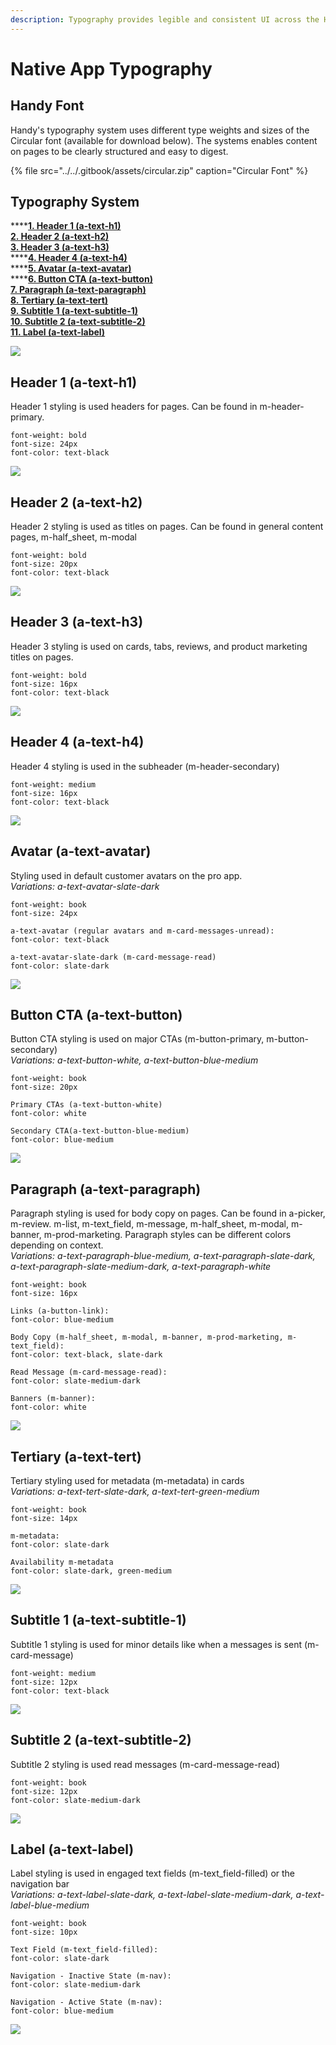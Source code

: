 ```yaml
---
description: Typography provides legible and consistent UI across the Handy Design system.
---
```


# Native App Typography

## Handy Font

Handy's typography system uses different type weights and sizes of the Circular font \(available for download below\). The systems enables content on pages to be clearly structured and easy to digest.

{% file src="../../.gitbook/assets/circular.zip" caption="Circular Font" %}

## Typography System

\*\*\*\*[**1. Header 1 \(a-text-h1\)**](typography.md#header-1-a-text-h-1)  
[**2. Header 2 \(a-text-h2\)**](typography.md#header-2-a-text-h-2)  
[**3. Header 3 \(a-text-h3\)**](typography.md#header-3-a-text-h-3)  
****[**4. Header 4 \(a-text-h4\)**](typography.md#header-4-a-text-h-4)  
****[**5. Avatar \(a-text-avatar\)**](typography.md#avatar-a-text-avatar)  
****[**6. Button CTA \(a-text-button\)**](typography.md#button-cta-a-text-button)  
[**7. Paragraph \(a-text-paragraph\)**](typography.md#paragraph-a-text-paragraph)  
[**8. Tertiary \(a-text-tert\)**](typography.md#tertiary-a-text-tert)  
[**9. Subtitle 1 \(a-text-subtitle-1\)**](typography.md#subtitle-1-a-text-subtitle-1)  
[**10. Subtitle 2 \(a-text-subtitle-2\)**](typography.md#subtitle-2-a-text-subtitle-2)  
[**11. Label \(a-text-label\)**](typography.md#label-a-text-label)

![](../../.gitbook/assets/typography.png)

## Header 1 \(a-text-h1\)

Header 1 styling is used headers for pages. Can be found in m-header-primary.

```text
font-weight: bold
font-size: 24px
font-color: text-black
```

![](../../.gitbook/assets/a-text-h1.png)

## Header 2 \(a-text-h2\)

Header 2 styling is used as titles on pages. Can be found in general content pages, m-half\_sheet, m-modal

```text
font-weight: bold
font-size: 20px
font-color: text-black
```

![](../../.gitbook/assets/a-text-h2.png)

## Header 3 \(a-text-h3\)

Header 3 styling is used on cards, tabs, reviews, and product marketing  titles on pages.

```text
font-weight: bold
font-size: 16px
font-color: text-black
```

![](../../.gitbook/assets/a-text-h3.png)

## Header 4 \(a-text-h4\)

Header 4 styling is used in the subheader \(m-header-secondary\)

```text
font-weight: medium
font-size: 16px
font-color: text-black
```

![](../../.gitbook/assets/a-text-h4.png)

## Avatar \(a-text-avatar\)

Styling used in default customer avatars on the pro app.  
_Variations: a-text-avatar-slate-dark_

```text
font-weight: book
font-size: 24px

a-text-avatar (regular avatars and m-card-messages-unread):
font-color: text-black

a-text-avatar-slate-dark (m-card-message-read)
font-color: slate-dark
```

![](../../.gitbook/assets/a-text-avatar.png)

## Button CTA \(a-text-button\)

Button CTA styling is used on major CTAs \(m-button-primary, m-button-secondary\)  
_Variations: a-text-button-white, a-text-button-blue-medium_

```text
font-weight: book
font-size: 20px

Primary CTAs (a-text-button-white)
font-color: white

Secondary CTA(a-text-button-blue-medium)
font-color: blue-medium
```

![](../../.gitbook/assets/a-text-button.png)

## Paragraph \(a-text-paragraph\)

Paragraph styling is used for body copy on pages. Can be found in a-picker, m-review. m-list, m-text\_field, m-message, m-half\_sheet, m-modal, m-banner, m-prod-marketing. Paragraph styles can be different colors depending on context.   
_Variations: a-text-paragraph-blue-medium, a-text-paragraph-slate-dark, a-text-paragraph-slate-medium-dark, a-text-paragraph-white_

```text
font-weight: book
font-size: 16px

Links (a-button-link):
font-color: blue-medium

Body Copy (m-half_sheet, m-modal, m-banner, m-prod-marketing, m-text_field):
font-color: text-black, slate-dark

Read Message (m-card-message-read):
font-color: slate-medium-dark

Banners (m-banner):
font-color: white
```

![](../../.gitbook/assets/a-text-paragraph.png)

## Tertiary \(a-text-tert\)

Tertiary styling used for metadata \(m-metadata\) in cards  
_Variations: a-text-tert-slate-dark, a-text-tert-green-medium_

```text
font-weight: book
font-size: 14px

m-metadata:
font-color: slate-dark

Availability m-metadata
font-color: slate-dark, green-medium
```

![](../../.gitbook/assets/a-text-tert.png)

## Subtitle 1 \(a-text-subtitle-1\)

Subtitle 1 styling is used for minor details like when a messages is sent \(m-card-message\)

```text
font-weight: medium
font-size: 12px
font-color: text-black
```

![](../../.gitbook/assets/a-text-subtitle-1.png)

## Subtitle 2 \(a-text-subtitle-2\)

Subtitle 2 styling is used read messages \(m-card-message-read\)

```text
font-weight: book
font-size: 12px
font-color: slate-medium-dark
```

![](../../.gitbook/assets/a-text-subtitle-2.png)

## Label \(a-text-label\)

Label styling is used in engaged text fields \(m-text\_field-filled\) or the navigation bar  
_Variations: a-text-label-slate-dark, a-text-label-slate-medium-dark, a-text-label-blue-medium_

```text
font-weight: book
font-size: 10px

Text Field (m-text_field-filled):
font-color: slate-dark

Navigation - Inactive State (m-nav):
font-color: slate-medium-dark

Navigation - Active State (m-nav):
font-color: blue-medium
```

![](../../.gitbook/assets/a-text-label.png)

